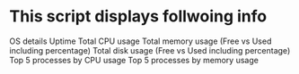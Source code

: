 # This script displays follwoing info
OS details
Uptime
Total CPU usage
Total memory usage (Free vs Used including percentage)
Total disk usage (Free vs Used including percentage)
Top 5 processes by CPU usage
Top 5 processes by memory usage
